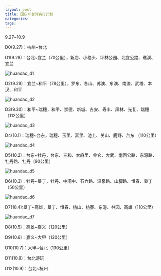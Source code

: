 ```yaml
---
layout: post
title: 国庆环台湾骑行计划
categories:
tags:
---
```


9.27~10.9

D0(9.27)：杭州~台北

D1(9.28)：台北~宜兰（70公里），新店、小格头、坪林公园、北宜公路、礁溪、宜兰

![huandao_d1](http://yikebocai.com/myimg/huandao_d1.png)

D2(9.29)：宜兰~和平（78公里），罗东、冬山、苏澳、东澳、南澳、武塔、本汉、和平

![huandao_d2](http://yikebocai.com/myimg/huandao_d2.png)

D3(9.30)：和平~瑞穗，和平、崇德、新城、吉安、寿丰、凤林、光复、瑞穗（112公里）

![huandao_d3](http://yikebocai.com/myimg/huandao_d3.png)

D4(10.1)：瑞穗~台东，瑞穗、玉里、富里、池上、关山、鹿野、台东 （110公里）

![huandao_d4](http://yikebocai.com/myimg/huandao_d4.png)

D5(10.2)：台东~牡丹，台东、三和、太麻里、金仑、大武、南回公路、东源路、牡丹路、牡丹（90公里）

![huandao_d5](http://yikebocai.com/myimg/huandao_d5.png)

D6(10.3)：牡丹~垦丁，牡丹、中间中、石六路、温泉路、山脚路、恒春、垦丁（50公里）

![huandao_d6](http://yikebocai.com/myimg/huandao_d6.png)

D7(10.4):垦丁~高雄，垦丁、恒春、枋山、枋寮、东港、林园、高雄（110公里）

![huandao_d7](http://yikebocai.com/myimg/huandao_d7.png)

D8(10.5)：高雄~嘉义（120公里）

D9(10.6)：嘉义~大甲（120公里）

D10(10.7)：大甲~台北（130公里）

D11(10.8)：台北游玩

D12(10.9)：台北~杭州
